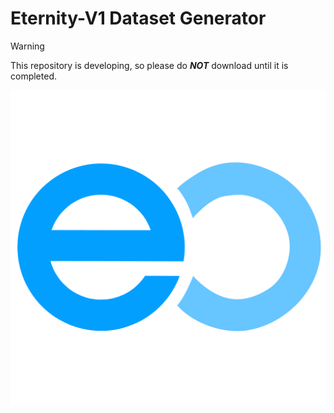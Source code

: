# Eternity-V1 Dataset Generator

> [!WARNING]
> This repository is developing, so please do <i>**NOT**</i> download until it is completed.

![Eternity-LLM](https://github.com/Eternity-LLM/Eternity-V1/blob/main/icons/icon.png?raw=true)
